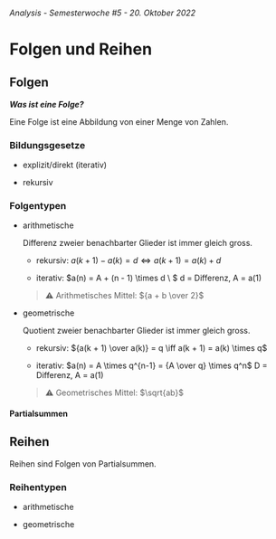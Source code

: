 ###### Analysis - Semesterwoche #5 - 20. Oktober 2022

# Folgen und Reihen

## Folgen

***Was ist eine Folge?***

Eine Folge ist eine Abbildung von einer Menge von Zahlen.

### Bildungsgesetze

- explizit/direkt (iterativ)

- rekursiv

### Folgentypen

- arithmetische

  Differenz zweier benachbarter Glieder ist immer gleich gross.

  - rekursiv: $a(k + 1) - a(k) = d \iff a(k + 1) = a(k) + d$

  - iterativ: $a(n) = A + (n - 1) \times d \ $ d = Differenz, A = a(1)

  > :warning: Arithmetisches Mittel: ${a + b \over 2}$

- geometrische

  Quotient zweier benachbarter Glieder ist immer gleich gross.

  - rekursiv: ${a(k + 1) \over a(k)} = q \iff a(k + 1) = a(k) \times q$

  - iterativ: $a(n) = A \times q^{n-1} = {A \over q} \times q^n$ D = Differenz, A = a(1)

  > :warning: Geometrisches Mittel: $\sqrt{ab}$


#### Partialsummen

## Reihen

Reihen sind Folgen von Partialsummen.

### Reihentypen

- arithmetische

- geometrische
